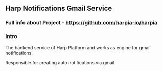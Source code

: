 ## Harp Notifications Gmail Service

### Full info about Project - https://github.com/harpia-io/harpia

### Intro
The backend service of Harp Platform and works as engine for gmail notifications.

Responsible for creating auto notifications via gmail
